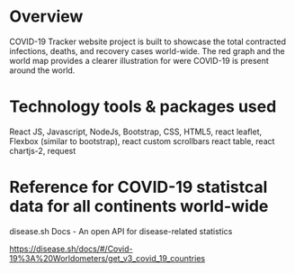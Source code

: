 # Overview

COVID-19 Tracker website project is built to showcase the total contracted infections, deaths, and recovery cases world-wide. The red graph and the world map provides a clearer illustration for were COVID-19 is present around the world.

# Technology tools & packages used

React JS, Javascript, NodeJs, Bootstrap, CSS, HTML5, react leaflet, Flexbox (similar to bootstrap), react custom scrollbars
react table, react chartjs-2, request

# Reference for COVID-19 statistcal data for all continents world-wide

disease.sh Docs - An open API for disease-related statistics

https://disease.sh/docs/#/Covid-19%3A%20Worldometers/get_v3_covid_19_countries
